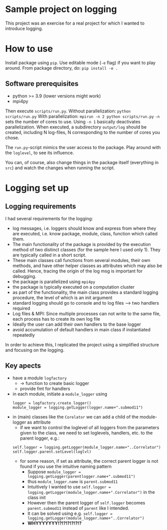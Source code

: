 # Sample project on logging

This project was an exercise for a real project for which I wanted to
introduce logging.

# How to use
Install package using `pip`. Use editable mode (`-e` flag) if you want to 
play around. From package directory, do:
    ```
    pip install -e .
    ```

## Software prerequisites
- python >= 3.9 (lower versions might work)
- mpi4py


Then  execute `scripts/run.py`. 
Without parallelization:
    ```
    python scripts/run.py
    ```
With parallelization:
    ```
    mpirun -n 2 python scripts/run.py
    ```
`-n` sets the number of cores to use. Using `-n 1` basically 
deactivates parallelization.
When executed, a subdirectory `output/log` should be created,
including N log-files, N corresponding to the number of cores
you chose.

The `run.py`-script mimics the user access to the package.
Play around with the `loglevel`, to see its influence.

You can, of course, also change things in the package itself
(everything in `src`) and watch the changes when running the 
script.



# Logging set up
## Logging requirements
I had several requirements for the logging:
- log messages, i.e. loggers should know and express from where they are
  executed, i.e. know package, module, class, function which called them.
- The main functionality of the package is provided by the execution method
  of two distinct classes (for the sample here I used only 1). They are 
  typically called in a short script.
- These main classes call functions from several modules, their own methods,
  and have other helper classes as attributes which may also be called. Hence,
  tracing the origin of the log msg is important for debugging.
- the package is parallelized using `mpi4py`
- the package is typically executed on a computation cluster
- as part of the functionality, the main class provides a standard logging 
  procedure, the level of which is an init argument
- standard logging should go to console and to log files 
  --> two handlers required
- Log files & MPI: Since multiple processes can not write to the same file,
  each process has to create its own log file
- Ideally the user can add their own handlers to the base logger
- avoid accumulation of default handlers in main class if instantiated
  repeatedly

In order to achieve this, I replicated the project using a simplified structure
and focusing on the logging.

## Key apects
- have a module `logfactory`
	- -> function to create basic logger
	- provide fmt for handlers
- in each module, initiate a `module_logger` using 
	```
	logger = logfactory.create_logger()
	module_logger = logging.getLogger(logger.name+".submod11")
	```
- in (main) classes like the `Corelator` we can add a child of the module-logger as attribute
	- if we want to control the loglevel of all loggers from the parameters given to the class, we need to set loglevels, handlers, etc. to the parent logger, e.g.:
	```
	self.logger = logging.getLogger(module_logger.name+"..Correlator")
	self.logger.parent.setLevel(loglvl)
	```
	- for some reason, if set as attribute, the correct parent logger is not found if you use the intuitive naming pattern 
		- Suppose `module_logger = logging.getLogger(parentlogger.name+".submod11")` 
		- thus `module_logger.name` is `parent.submod11`
		- Intuitively I wanted to use `self.logger = logging.getLogger(module_logger.name+".Correlator")` in the class init
		- However then the parent logger of `self.logger` becomes `parent.submod11` instead of `parent` like I intended.
		- It can be solved using e.g. `self.logger = logging.getLogger(module_logger.name+"..Correlator")`
		- **WHYYYYYYY!?!?!?!?!?!?**
